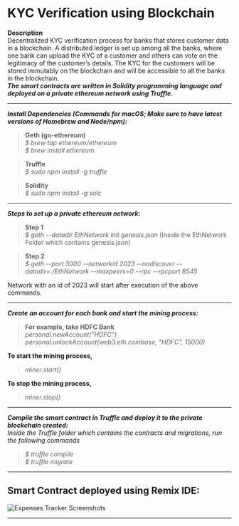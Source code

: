 # KYC Verification using Blockchain
**Description** \
Decentralized KYC verification process for banks that stores customer data in a blockchain. A distributed ledger is set up among all the banks, where one bank can upload the KYC of a customer and others can vote on the legitimacy of the customer’s details. The KYC for the customers will be stored immutably on the blockchain and will be accessible to all the banks in the blockchain. \
***The smart contracts are written in Solidity programming language and deployed on a private ethereum network using Truffle.*** 

-----
***Install Dependencies (Commands for macOS; Make sure to have latest versions of Homebrew and Node/npm):*** 

>**Geth (go-ethereum)** \
*$ brew tap ethereum/ethereum* \
*$ brew install ethereum*

>**Truffle** \
*$ sudo npm install -g truffle*

>**Solidity** \
*$ sudo npm install -g solc*

-----
***Steps to set up a private ethereum network:***
>**Step 1**   \
*$ geth --datadir EthNetwork init genesis.json* (Inside the EthNetwork Folder which contains genesis.json) 

>**Step 2**   \
*$ geth --port 3000 --networkid 2023 --nodiscover --datadir=./EthNetwork --maxpeers=0  --rpc --rpcport 8545*

Network with an id of 2023 will start after execution of the above commands.

-----
***Create an account for each bank and start the mining process:***
>**For example, take HDFC Bank** \
*personal.newAccount("HDFC")* \
*personal.unlockAccount(web3.eth.coinbase, "HDFC", 15000)*

**To start the mining process,**
> *miner.start()*

**To stop the mining process,** 
> *miner.stop()*
-----
***Compile the smart contract in Truffle and deploy it to the private blockchain created:*** \
*Inside the Truffle folder which contains the contracts and migrations, run the following commands* 
>*$ truffle compile* \
*$ truffle migrate*
-----
## Smart Contract deployed using Remix IDE: 

![***Expenses Tracker Screenshots***](etss1.png)

-----
